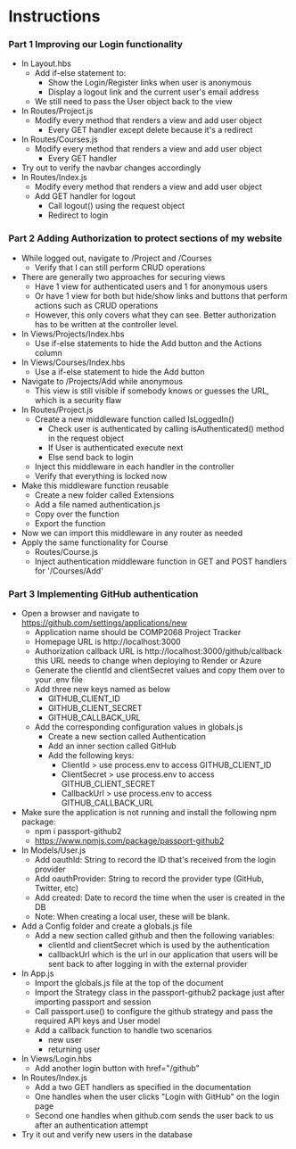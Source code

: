 # Instructions

### Part 1 Improving our Login functionality

- In Layout.hbs
    - Add if-else statement to:
        - Show the Login/Register links when user is anonymous
        - Display a logout link and the current user's email address
    - We still need to pass the User object back to the view
- In Routes/Project.js
    - Modify every method that renders a view and add user object
        - Every GET handler except delete because it's a redirect
- In Routes/Courses.js
    - Modify every method that renders a view and add user object
        - Every GET handler
-  Try out to verify the navbar changes accordingly
- In Routes/Index.js
    - Modify every method that renders a view and add user object
    - Add GET handler for logout
        - Call logout() using the request object
        - Redirect to login

### Part 2 Adding Authorization to protect sections of my website

- While logged out, navigate to /Project and /Courses
    - Verify that I can still perform CRUD operations
- There are generally two approaches for securing views
    - Have 1 view for authenticated users and 1 for anonymous users
    - Or have 1 view for both but hide/show links and buttons that perform actions such as CRUD operations
    - However, this only covers what they can see. Better authorization has to be written at the controller level.
- In Views/Projects/Index.hbs
    - Use if-else statements to hide the Add button and the Actions column
- In Views/Courses/Index.hbs
    - Use a if-else statement to hide the Add button 
- Navigate to /Projects/Add while anonymous
    - This view is still visible if somebody knows or guesses the URL, which is a security flaw
- In Routes/Project.js
    - Create a new middleware function called IsLoggedIn()
        - Check user is authenticated by calling isAuthenticated() method in the request object
        - If User is authenticated execute next
        - Else send back to login
    - Inject this middleware in each handler in the controller
    - Verify that everything is locked now
- Make this middleware function reusable
    - Create a new folder called Extensions
    - Add a file named authentication.js
    - Copy over the function
    - Export the function
- Now we can import this middleware in any router as needed
- Apply the same functionality for Course
    - Routes/Course.js
    - Inject authentication middleware function in GET and POST handlers for '/Courses/Add'

### Part 3 Implementing GitHub authentication

- Open a browser and navigate to https://github.com/settings/applications/new
    - Application name should be COMP2068 Project Tracker
    - Homepage URL is http://localhost:3000
    - Authorization callback URL is http://localhost:3000/github/callback this URL needs to change when deploying to Render or Azure
    - Generate the clientId and clientSecret values and copy them over to your .env file
    - Add three new keys named as below
        - GITHUB_CLIENT_ID
        - GITHUB_CLIENT_SECRET
        - GITHUB_CALLBACK_URL
    - Add the corresponding configuration values in globals.js
        - Create a new section called Authentication
        - Add an inner section called GitHub
        - Add the following keys:
            - ClientId > use process.env to access GITHUB_CLIENT_ID
            - ClientSecret > use process.env to access GITHUB_CLIENT_SECRET
            - CallbackUrl > use process.env to access GITHUB_CALLBACK_URL
- Make sure the application is not running and install the following npm package:
    - npm i passport-github2
    - https://www.npmjs.com/package/passport-github2
- In Models/User.js
    - Add oauthId: String to record the ID that's received from the login provider
    - Add oauthProvider: String to record the provider type (GitHub, Twitter, etc)
    - Add created: Date to record the time when the user is created in the DB
    - Note: When creating a local user, these will be blank.
- Add a Config folder and create a globals.js file
    - Add a new section called github and then the following variables:
        - clientId and clientSecret which is used by the authentication
        - callbackUrl which is the url in our application that users will be sent back to after logging in with the external provider
- In App.js
    - Import the globals.js file at the top of the document
    - Import the Strategy class in the passport-github2 package just after importing passport and session
    - Call passport.use() to configure the github strategy and pass the required API keys and User model
    - Add a callback function to handle two scenarios
        - new user
        - returning user
- In Views/Login.hbs
    - Add another login button with href="/github"
- In Routes/Index.js
    - Add a two GET handlers as specified in the documentation
    - One handles when the user clicks "Login with GitHub" on the login page
    - Second one handles when github.com sends the user back to us after an authentication attempt
- Try it out and verify new users in the database